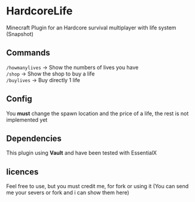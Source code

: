 # HardcoreLife
Minecraft Plugin for an Hardcore survival multiplayer with life system
(Snapshot)

## Commands

```/howmanylives``` -> Show the numbers of lives you have \
```/shop``` -> Show the shop to buy a life \
```/buylives``` -> Buy directly 1 life

## Config
You **must** change the spawn location and the price of a life, the rest is not implemented yet

## Dependencies
This plugin using **Vault** and have been tested with EssentialX



## licences
Feel free to use, but you must credit me, for fork or using it (You can send me your severs or fork and i can show them here)
